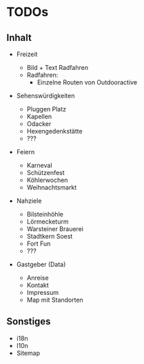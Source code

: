 # TODOs

## Inhalt

* Freizeit
  * Bild + Text Radfahren
  * Radfahren:
      * Einzelne Routen von Outdooractive
  
* Sehenswürdigkeiten
  * Pluggen Platz
  * Kapellen
  * Odacker
  * Hexengedenkstätte
  * ???
  
* Feiern
  * Karneval
  * Schützenfest
  * Köhlerwochen
  * Weihnachtsmarkt

* Nahziele
  * Bilsteinhöhle
  * Lörmecketurm
  * Warsteiner Brauerei
  * Stadtkern Soest
  * Fort Fun
  * ???
  
* Gastgeber (Data)
  * Anreise
  * Kontakt
  * Impressum
  * Map mit Standorten

## Sonstiges
* i18n
* l10n
* Sitemap
